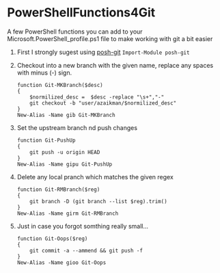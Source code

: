 # PowerShellFunctions4Git
A few PowerShell functions you can add to your Microsoft.PowerShell_profile.ps1 file to make working with git a bit easier

1. First I strongly sugest using [ posh-git](https://github.com/dahlbyk/posh-git)
	```Import-Module posh-git```
	
1. Checkout into a new branch with the given name, replace any spaces with minus (-) sign. 
	```
	function Git-MKBranch($desc)
	{
		$normilized_desc =  $desc -replace "\s+","-" 
		git checkout -b "user/azaikman/$normilized_desc"
	}
	New-Alias -Name gib Git-MKBranch
	```
	
1. Set the upstream branch nd push changes
	```
	function Git-PushUp
	{
		git push -u origin HEAD
	}
	New-Alias -Name gipu Git-PushUp
	```
	
1. Delete any local pranch which matches the given regex
	```
	function Git-RMBranch($reg)
	{
		git branch -D (git branch --list $reg).trim()
	}
	New-Alias -Name girm Git-RMBranch
	```
1. Just in case you forgot somthing really small...
	```
	function Git-Oops($reg)
	{
		git commit -a --ammend && git push -f 
	}
	New-Alias -Name gioo Git-Oops
	
	```

